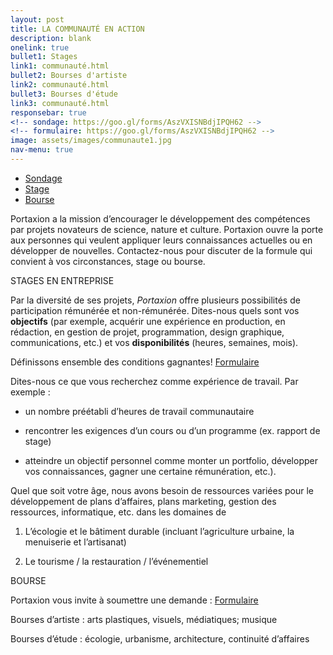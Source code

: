 ```yaml
---
layout: post
title: LA COMMUNAUTÉ EN ACTION
description: blank
onelink: true
bullet1: Stages
link1: communauté.html
bullet2: Bourses d'artiste
link2: communauté.html
bullet3: Bourses d'étude
link3: communauté.html
responsebar: true
<!-- sondage: https://goo.gl/forms/AszVXISNBdjIPQH62 -->
<!-- formulaire: https://goo.gl/forms/AszVXISNBdjIPQH62 -->
image: assets/images/communaute1.jpg
nav-menu: true
---
```

<ul class="actions">
  <li><a href="https://goo.gl/forms/MVnTx9ioVAKuWDWq1" class="button">Sondage</a></li>
  <li><a href="https://goo.gl/forms/qer3qwekXpi79siu2l" class="button">Stage</a></li>
  <li><a href="https://goo.gl/forms/kqJmy3kHKEE7Olkw1" class="button">Bourse</a></li>
</ul>

Portaxion a la mission d’encourager le développement des compétences par projets novateurs de science, nature et culture. Portaxion ouvre la porte aux personnes qui veulent appliquer leurs connaissances actuelles ou en développer de nouvelles. Contactez-nous pour discuter de la formule qui convient à vos circonstances, stage ou bourse.



STAGES EN ENTREPRISE

Par la diversité de ses projets, *Portaxion* offre plusieurs possibilités de participation rémunérée et non-rémunérée. Dites-nous quels sont vos **objectifs** (par exemple, acquérir une expérience en production, en rédaction, en gestion de projet, programmation, design graphique, communications, etc.) et vos **disponibilités** (heures, semaines, mois).

Définissons ensemble des conditions gagnantes! <a href="https://goo.gl/forms/qer3qwekXpi79siu2l" class="button">Formulaire</a>

Dites-nous ce que vous recherchez comme expérience de travail. Par exemple :

- un nombre préétabli d’heures de travail communautaire

- rencontrer les exigences d’un cours ou d’un programme (ex. rapport de stage)

- atteindre un objectif personnel comme monter un portfolio, développer vos connaissances, gagner une certaine rémunération, etc.).

Quel que soit votre âge, nous avons besoin de ressources variées pour le développement de plans d’affaires, plans marketing, gestion des ressources, informatique, etc. dans les domaines de

1) L’écologie et le bâtiment durable (incluant l’agriculture urbaine, la menuiserie et l’artisanat)

2) Le tourisme / la restauration / l’événementiel



BOURSE

Portaxion vous invite à soumettre une demande :  <a href="https://goo.gl/forms/kqJmy3kHKEE7Olkw1" class="button">Formulaire</a>



Bourses d’artiste :      	arts plastiques, visuels, médiatiques; musique

Bourses d’étude :       	écologie, urbanisme, architecture, continuité d’affaires

